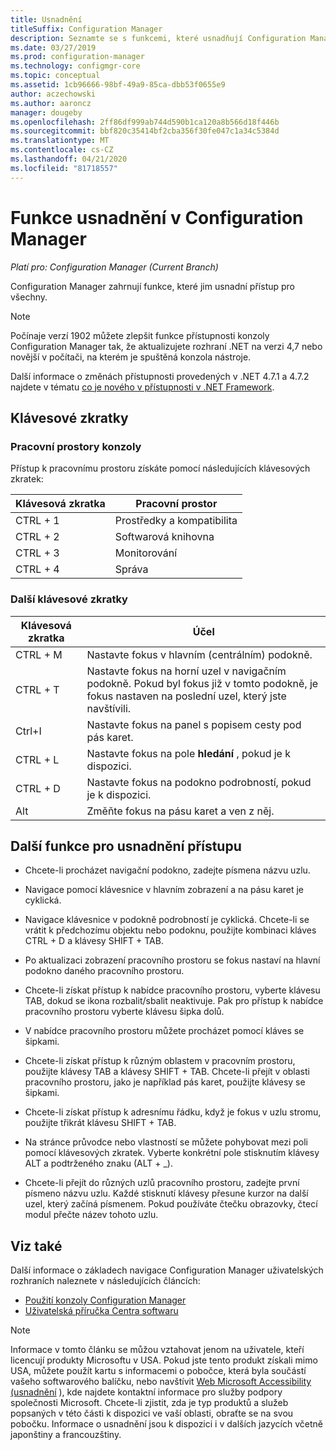 ```yaml
---
title: Usnadnění
titleSuffix: Configuration Manager
description: Seznamte se s funkcemi, které usnadňují Configuration Manager přístup pro všechny.
ms.date: 03/27/2019
ms.prod: configuration-manager
ms.technology: configmgr-core
ms.topic: conceptual
ms.assetid: 1cb96666-98bf-49a9-85ca-dbb53f0655e9
author: aczechowski
ms.author: aaroncz
manager: dougeby
ms.openlocfilehash: 2ff86df999ab744d590b1ca120a8b566d18f446b
ms.sourcegitcommit: bbf820c35414bf2cba356f30fe047c1a34c5384d
ms.translationtype: MT
ms.contentlocale: cs-CZ
ms.lasthandoff: 04/21/2020
ms.locfileid: "81718557"
---
```

# <a name="accessibility-features-in-configuration-manager"></a>Funkce usnadnění v Configuration Manager

*Platí pro: Configuration Manager (Current Branch)*


Configuration Manager zahrnují funkce, které jim usnadní přístup pro všechny.

> [!Note]  
> Počínaje verzí 1902 můžete zlepšit funkce přístupnosti konzoly Configuration Manager tak, že aktualizujete rozhraní .NET na verzi 4,7 nebo novější v počítači, na kterém je spuštěná konzola nástroje. <!-- SCCMDocs-pr issue #3228 -->  
> 
> Další informace o změnách přístupnosti provedených v .NET 4.7.1 a 4.7.2 najdete v tématu [co je nového v přístupnosti v .NET Framework](https://docs.microsoft.com/dotnet/framework/whats-new/whats-new-in-accessibility).  



## <a name="keyboard-shortcuts"></a>Klávesové zkratky

### <a name="console-workspaces"></a>Pracovní prostory konzoly

Přístup k pracovnímu prostoru získáte pomocí následujících klávesových zkratek:  

|Klávesová zkratka| Pracovní prostor|
|--------|--------|  
|CTRL + 1| Prostředky a kompatibilita|
|CTRL + 2|  Softwarová knihovna|
|CTRL + 3|  Monitorování|
|CTRL + 4|  Správa|


### <a name="other-keyboard-shortcuts"></a>Další klávesové zkratky

|Klávesová zkratka|  Účel|
|--------|--------|  
|CTRL + M|Nastavte fokus v hlavním (centrálním) podokně.|
|CTRL + T|Nastavte fokus na horní uzel v navigačním podokně. Pokud byl fokus již v tomto podokně, je fokus nastaven na poslední uzel, který jste navštívili.|
|Ctrl+I|Nastavte fokus na panel s popisem cesty pod pás karet.|
|CTRL + L|Nastavte fokus na pole **hledání** , pokud je k dispozici.|
|CTRL + D|Nastavte fokus na podokno podrobností, pokud je k dispozici.|
|Alt     |Změňte fokus na pásu karet a ven z něj.|



## <a name="other-accessibility-features"></a>Další funkce pro usnadnění přístupu

- Chcete-li procházet navigační podokno, zadejte písmena názvu uzlu.

- Navigace pomocí klávesnice v hlavním zobrazení a na pásu karet je cyklická.

- Navigace klávesnice v podokně podrobností je cyklická. Chcete-li se vrátit k předchozímu objektu nebo podoknu, použijte kombinaci kláves CTRL + D a klávesy SHIFT + TAB.

- Po aktualizaci zobrazení pracovního prostoru se fokus nastaví na hlavní podokno daného pracovního prostoru.

- Chcete-li získat přístup k nabídce pracovního prostoru, vyberte klávesu TAB, dokud se ikona rozbalit/sbalit neaktivuje. Pak pro přístup k nabídce pracovního prostoru vyberte klávesu šipka dolů.  

- V nabídce pracovního prostoru můžete procházet pomocí kláves se šipkami.  

- Chcete-li získat přístup k různým oblastem v pracovním prostoru, použijte klávesy TAB a klávesy SHIFT + TAB. Chcete-li přejít v oblasti pracovního prostoru, jako je například pás karet, použijte klávesy se šipkami.  

- Chcete-li získat přístup k adresnímu řádku, když je fokus v uzlu stromu, použijte třikrát klávesu SHIFT + TAB.  

- Na stránce průvodce nebo vlastností se můžete pohybovat mezi poli pomocí klávesových zkratek. Vyberte konkrétní pole stisknutím klávesy ALT a podtrženého znaku (ALT + _).     

- Chcete-li přejít do různých uzlů pracovního prostoru, zadejte první písmeno názvu uzlu. Každé stisknutí klávesy přesune kurzor na další uzel, který začíná písmenem. Pokud používáte čtečku obrazovky, čtecí modul přečte název tohoto uzlu.



## <a name="see-also"></a>Viz také

Další informace o základech navigace Configuration Manager uživatelských rozhraních naleznete v následujících článcích:
- [Použití konzoly Configuration Manager](../servers/manage/admin-console.md)  
- [Uživatelská příručka Centra softwaru](software-center.md)

> [!NOTE]  
> Informace v tomto článku se můžou vztahovat jenom na uživatele, kteří licencují produkty Microsoftu v USA. Pokud jste tento produkt získali mimo USA, můžete použít kartu s informacemi o pobočce, která byla součástí vašeho softwarového balíčku, nebo navštívit [Web Microsoft Accessibility (usnadnění](https://go.microsoft.com/fwlink/?LinkId=8431) ), kde najdete kontaktní informace pro služby podpory společnosti Microsoft. Chcete-li zjistit, zda je typ produktů a služeb popsaných v této části k dispozici ve vaší oblasti, obraťte se na svou pobočku. Informace o usnadnění jsou k dispozici i v dalších jazycích včetně japonštiny a francouzštiny.  

